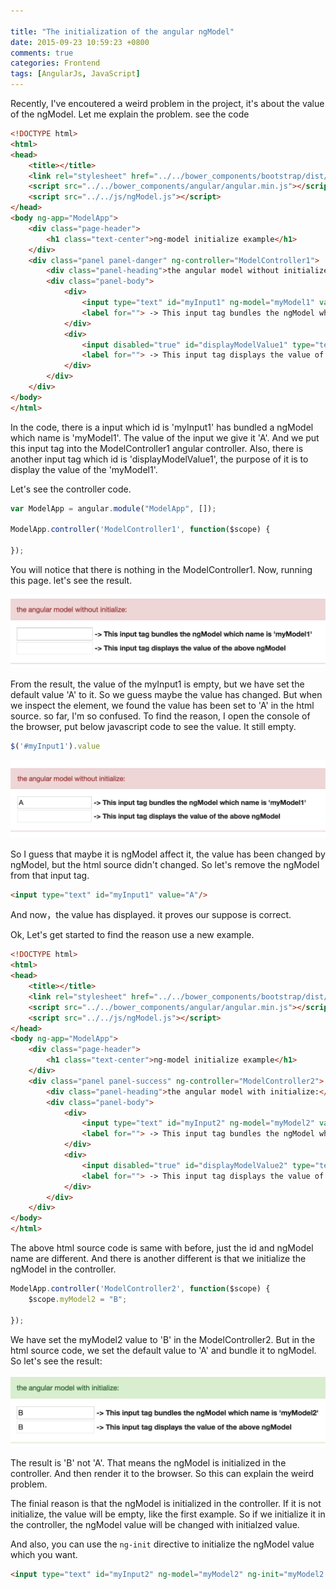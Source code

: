 ```yaml
---

title: "The initialization of the angular ngModel"
date: 2015-09-23 10:59:23 +0800
comments: true
categories: Frontend
tags: [AngularJs, JavaScript]
---
```


Recently, I've encoutered a weird problem in the project, it's about the value of the ngModel. Let me explain the problem. see the code

``` html
<!DOCTYPE html>
<html>
<head>
	<title></title>
	<link rel="stylesheet" href="../../bower_components/bootstrap/dist/css/bootstrap.min.css"/>
	<script src="../../bower_components/angular/angular.min.js"></script>
    <script src="../../js/ngModel.js"></script>
</head>
<body ng-app="ModelApp">
	<div class="page-header">
		<h1 class="text-center">ng-model initialize example</h1>
	</div>
	<div class="panel panel-danger" ng-controller="ModelController1">
		<div class="panel-heading">the angular model without initialize:</div>
		<div class="panel-body">
			<div>
				<input type="text" id="myInput1" ng-model="myModel1" value="A"/>
				<label for=""> -> This input tag bundles the ngModel which name is 'myModel1'</label>
			</div>
			<div>
				<input disabled="true" id="displayModelValue1" type="text" value="{{myModel1}}"/>
				<label for=""> -> This input tag displays the value of the above ngModel</label>
			</div>
		</div>
	</div>
</body>
</html>
```
<!-- more -->
In the code, there is a input which id is 'myInput1' has bundled a ngModel which name is 'myModel1'. The value of the input we give it 'A'. And we put this input tag into the ModelController1 angular controller. Also, there is another input tag which id is 'displayModelValue1', the purpose of it is to display the value of the 'myModel1'.

Let's see the controller code.

``` javascript
var ModelApp = angular.module("ModelApp", []);

ModelApp.controller('ModelController1', function($scope) {
	
});
```
You will notice that there is nothing in the ModelController1. Now, running this page. let's see the result.

![](/assets/images/legacy/angular-ngModel-1.png)

From the result, the value of the myInput1 is empty, but we have set the default value 'A' to it. So we guess maybe the value has changed. But when we inspect the element, we found the value has been set to 'A' in the html source. so far, I'm so confused. To find the reason, I open the console of the browser, put below javascript code to see the value. It still empty.

``` javascript
$('#myInput1').value
```

![](/assets/images/legacy/angular-ngModel-2.png)

So I guess that maybe it is ngModel affect it, the value has been changed by ngModel, but the html source didn't changed. So let's remove the ngModel from that input tag.

``` html
<input type="text" id="myInput1" value="A"/>
```

And now，the value has displayed. it proves our suppose is correct.

Ok, Let's get started to find the reason use a new example.

``` html
<!DOCTYPE html>
<html>
<head>
	<title></title>
	<link rel="stylesheet" href="../../bower_components/bootstrap/dist/css/bootstrap.min.css"/>
	<script src="../../bower_components/angular/angular.min.js"></script>
    <script src="../../js/ngModel.js"></script>
</head>
<body ng-app="ModelApp">
	<div class="page-header">
		<h1 class="text-center">ng-model initialize example</h1>
	</div>
	<div class="panel panel-success" ng-controller="ModelController2">
		<div class="panel-heading">the angular model with initialize:</div>
		<div class="panel-body">
			<div>
				<input type="text" id="myInput2" ng-model="myModel2" value="A"/>
				<label for=""> -> This input tag bundles the ngModel which name is 'myModel2'</label>
			</div>
			<div>
				<input disabled="true" id="displayModelValue2" type="text" value="{{myModel2}}"/>
				<label for=""> -> This input tag displays the value of the above ngModel</label>
			</div>
		</div>
	</div>
</body>
</html>
```
The above html source code is same with before, just the id and ngModel name are different. And there is another different is that we initialize the ngModel in the controller.

``` javascript
ModelApp.controller('ModelController2', function($scope) {
	$scope.myModel2 = "B";
	
});
```
We have set the myModel2 value to 'B' in the ModelController2. But in the html source code, we set the default value to 'A' and bundle it to ngModel. So let's see the result:

![](/assets/images/legacy/angular-ngModel-3.png)

The result is 'B' not 'A'. That means the ngModel is initialized in the controller. And then render it to the browser. So this can explain the weird problem. 

The finial reason is that the ngModel is initialized in the controller. If it is not initialize, the value will be empty, like the first example. So if we initialize it in the controller, the ngModel value will be changed with initialzed value.

And also, you can use the `ng-init` directive to initialize the ngModel value which you want.

``` html
<input type="text" id="myInput2" ng-model="myModel2" ng-init="myModel2 = 'A'"/>
```


